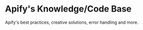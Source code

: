 # Apify's Knowledge/Code Base

Apify's best practices, creative solutions, error handling and more.

